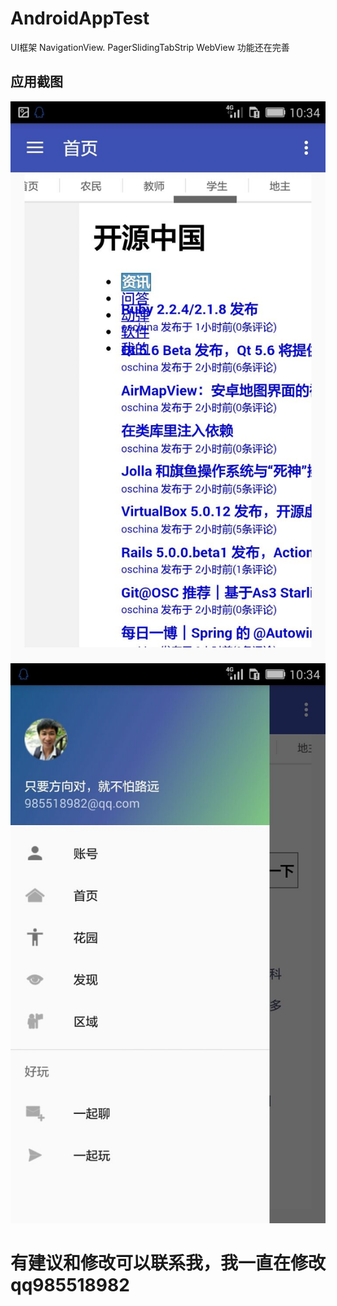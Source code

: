 # AndroidAppTest
UI框架
NavigationView.
PagerSlidingTabStrip
WebView
功能还在完善
## 应用截图

![](https://github.com/daluoqi/AndroidAppTest/blob/master/QQ%E5%9B%BE%E7%89%8720151219203225.jpg) 
![](https://github.com/daluoqi/AndroidAppTest/blob/master/QQ%E5%9B%BE%E7%89%8720151219203230.jpg) 
# 有建议和修改可以联系我，我一直在修改qq985518982
